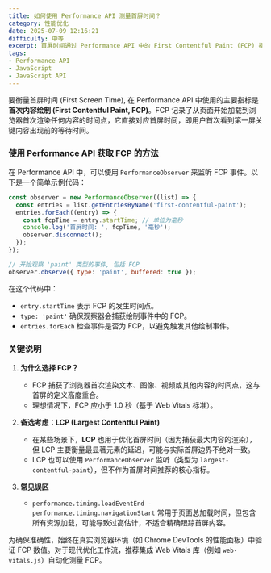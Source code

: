 ```yaml
---
title: 如何使用 Performance API 测量首屏时间？
category: 性能优化
date: 2025-07-09 12:16:21
difficulty: 中等
excerpt: 首屏时间通过 Performance API 中的 First Contentful Paint (FCP) 指标衡量，用于优化网页加载速度。
tags:
- Performance API
- JavaScript
- JavaScript API
---
```

要衡量首屏时间 (First Screen Time), 在 Performance API 中使用的主要指标是 **首次内容绘制 (First Contentful Paint, FCP)**。FCP 记录了从页面开始加载到浏览器首次渲染任何内容的时间点，它直接对应首屏时间，即用户首次看到第一屏关键内容出现前的等待时间。

### 使用 Performance API 获取 FCP 的方法

在 Performance API 中，可以使用 `PerformanceObserver` 来监听 FCP 事件。以下是一个简单示例代码：

```javascript
const observer = new PerformanceObserver((list) => {
  const entries = list.getEntriesByName('first-contentful-paint');
  entries.forEach((entry) => {
    const fcpTime = entry.startTime; // 单位为毫秒
    console.log('首屏时间: ', fcpTime, '毫秒');
    observer.disconnect();
  });
});

// 开始观察 'paint' 类型的事件, 包括 FCP
observer.observe({ type: 'paint', buffered: true });
```

在这个代码中：
- `entry.startTime` 表示 FCP 的发生时间点。
- `type: 'paint'` 确保观察器会捕获绘制事件中的 FCP。
- `entries.forEach` 检查事件是否为 FCP，以避免触发其他绘制事件。

### 关键说明

1. **为什么选择 FCP？**
   - FCP 捕获了浏览器首次渲染文本、图像、视频或其他内容的时间点，这与首屏的定义高度重合。
   - 理想情况下，FCP 应小于 1.0 秒（基于 Web Vitals 标准）。

2. **备选考虑：LCP (Largest Contentful Paint)**
   - 在某些场景下，**LCP** 也用于优化首屏时间（因为捕获最大内容的渲染），但 LCP 主要衡量最显著元素的延迟，可能与实际首屏边界不绝对一致。
   - LCP 也可以使用 `PerformanceObserver` 监听（类型为 `largest-contentful-paint`），但不作为首屏时间推荐的核心指标。

3. **常见误区**
   - `performance.timing.loadEventEnd - performance.timing.navigationStart` 常用于页面总加载时间，但包含所有资源加载，可能导致过高估计，不适合精确跟踪首屏内容。

为确保准确性，始终在真实浏览器环境（如 Chrome DevTools 的性能面板）中验证 FCP 数值。对于现代优化工作流，推荐集成 Web Vitals 库（例如 `web-vitals.js`）自动化测量 FCP。
